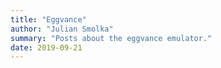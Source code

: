 ```yaml
---
title: "Eggvance"
author: "Julian Smolka"
summary: "Posts about the eggvance emulator."
date: 2019-09-21
---
```

